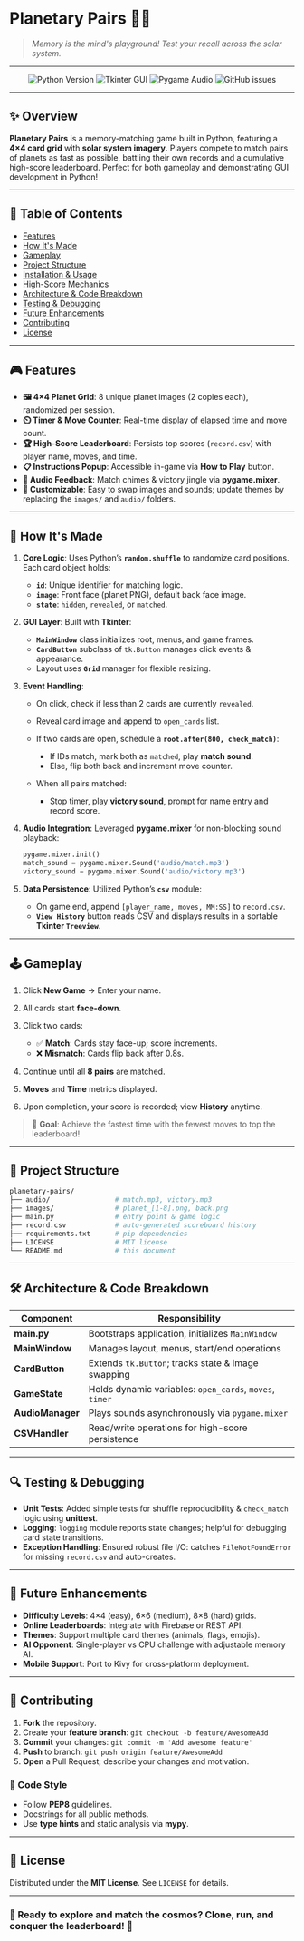 # Planetary Pairs 🚀🌌

> *Memory is the mind's playground! Test your recall across the solar system.*

---

<p align="center">
  <img src="https://img.shields.io/badge/Python-3.10+-blue.svg" alt="Python Version" />
  <img src="https://img.shields.io/badge/Tkinter-GUI-success.svg" alt="Tkinter GUI" />
  <img src="https://img.shields.io/badge/Pygame-Audio-green.svg" alt="Pygame Audio" />
  <img src="https://img.shields.io/github/issues/yourusername/planetary-pairs.svg" alt="GitHub issues" />
</p>

---

## ✨ Overview

**Planetary Pairs** is a memory-matching game built in Python, featuring a **4×4 card grid** with **solar system imagery**. Players compete to match pairs of planets as fast as possible, battling their own records and a cumulative high-score leaderboard. Perfect for both gameplay and demonstrating GUI development in Python!

---

## 📖 Table of Contents

* [Features](#-features)
* [How It's Made](#-how-its-made)
* [Gameplay](#-gameplay)
* [Project Structure](#-project-structure)
* [Installation & Usage](#-installation--usage)
* [High-Score Mechanics](#-high-score-mechanics)
* [Architecture & Code Breakdown](#-architecture--code-breakdown)
* [Testing & Debugging](#-testing--debugging)
* [Future Enhancements](#-future-enhancements)
* [Contributing](#-contributing)
* [License](#-license)

---

## 🎮 Features

* **🖼️ 4×4 Planet Grid**: 8 unique planet images (2 copies each), randomized per session.
* **⏲️ Timer & Move Counter**: Real-time display of elapsed time and move count.
* **🏆 High-Score Leaderboard**: Persists top scores (`record.csv`) with player name, moves, and time.
* **📋 Instructions Popup**: Accessible in-game via **How to Play** button.
* **🎵 Audio Feedback**: Match chimes & victory jingle via **pygame.mixer**.
* **🔧 Customizable**: Easy to swap images and sounds; update themes by replacing the `images/` and `audio/` folders.

---

## 🔨 How It's Made

1. **Core Logic**: Uses Python’s **`random.shuffle`** to randomize card positions. Each card object holds:

   * **`id`**: Unique identifier for matching logic.
   * **`image`**: Front face (planet PNG), default back face image.
   * **`state`**: `hidden`, `revealed`, or `matched`.

2. **GUI Layer**: Built with **Tkinter**:

   * **`MainWindow`** class initializes root, menus, and game frames.
   * **`CardButton`** subclass of `tk.Button` manages click events & appearance.
   * Layout uses **`Grid`** manager for flexible resizing.

3. **Event Handling**:

   * On click, check if less than 2 cards are currently `revealed`.
   * Reveal card image and append to `open_cards` list.
   * If two cards are open, schedule a **`root.after(800, check_match)`**:

     * If IDs match, mark both as `matched`, play **match sound**.
     * Else, flip both back and increment move counter.
   * When all pairs matched:

     * Stop timer, play **victory sound**, prompt for name entry and record score.

4. **Audio Integration**: Leveraged **pygame.mixer** for non-blocking sound playback:

   ```python
   pygame.mixer.init()
   match_sound = pygame.mixer.Sound('audio/match.mp3')
   victory_sound = pygame.mixer.Sound('audio/victory.mp3')
   ```

5. **Data Persistence**: Utilized Python’s **`csv`** module:

   * On game end, append `[player_name, moves, MM:SS]` to `record.csv`.
   * **`View History`** button reads CSV and displays results in a sortable **Tkinter `Treeview`**.

---

## 🕹️ Gameplay

1. Click **New Game** → Enter your name.
2. All cards start **face-down**.
3. Click two cards:

   * ✅ **Match**: Cards stay face-up; score increments.
   * ❌ **Mismatch**: Cards flip back after 0.8s.
4. Continue until all **8 pairs** are matched.
5. **Moves** and **Time** metrics displayed.
6. Upon completion, your score is recorded; view **History** anytime.

> 🎯 **Goal**: Achieve the fastest time with the fewest moves to top the leaderboard!

---

## 📂 Project Structure

```bash
planetary-pairs/
├── audio/                # match.mp3, victory.mp3
├── images/               # planet_[1-8].png, back.png
├── main.py               # entry point & game logic
├── record.csv            # auto-generated scoreboard history
├── requirements.txt      # pip dependencies
├── LICENSE               # MIT license
└── README.md             # this document
```

---

## 🛠️ Architecture & Code Breakdown

| Component        | Responsibility                                          |
| ---------------- | ------------------------------------------------------- |
| **main.py**      | Bootstraps application, initializes `MainWindow`        |
| **MainWindow**   | Manages layout, menus, start/end operations             |
| **CardButton**   | Extends `tk.Button`; tracks state & image swapping      |
| **GameState**    | Holds dynamic variables: `open_cards`, `moves`, `timer` |
| **AudioManager** | Plays sounds asynchronously via `pygame.mixer`          |
| **CSVHandler**   | Read/write operations for high-score persistence        |

---

## 🔍 Testing & Debugging

* **Unit Tests**: Added simple tests for shuffle reproducibility & `check_match` logic using **unittest**.
* **Logging**: `logging` module reports state changes; helpful for debugging card state transitions.
* **Exception Handling**: Ensured robust file I/O: catches `FileNotFoundError` for missing `record.csv` and auto-creates.

---

## 🚧 Future Enhancements

* **Difficulty Levels**: 4×4 (easy), 6×6 (medium), 8×8 (hard) grids.
* **Online Leaderboards**: Integrate with Firebase or REST API.
* **Themes**: Support multiple card themes (animals, flags, emojis).
* **AI Opponent**: Single-player vs CPU challenge with adjustable memory AI.
* **Mobile Support**: Port to Kivy for cross-platform deployment.

---

## 🤝 Contributing

1. **Fork** the repository.
2. Create your **feature branch**: `git checkout -b feature/AwesomeAdd`
3. **Commit** your changes: `git commit -m 'Add awesome feature'`
4. **Push** to branch: `git push origin feature/AwesomeAdd`
5. **Open** a Pull Request; describe your changes and motivation.

### 📝 Code Style

* Follow **PEP8** guidelines.
* Docstrings for all public methods.
* Use **type hints** and static analysis via **mypy**.

---

## 📄 License

Distributed under the **MIT License**. See `LICENSE` for details.

---

### 🌟 Ready to explore and match the cosmos? **Clone**, **run**, and conquer the leaderboard! 🌟
